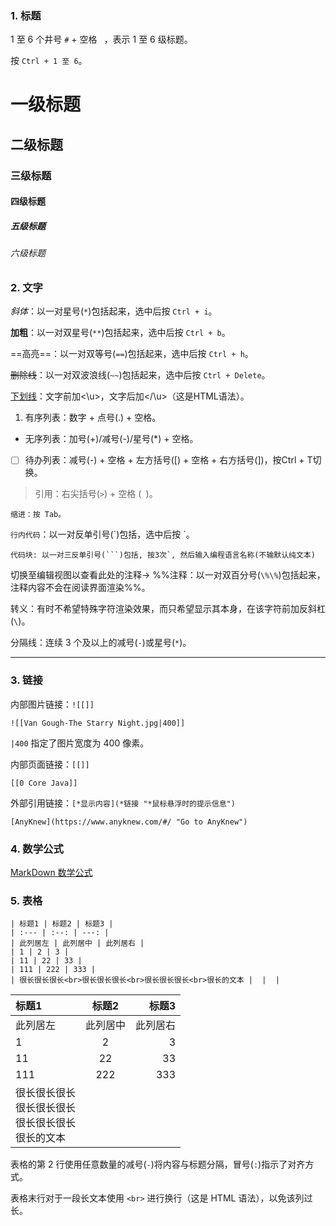 ### 1. 标题

1 至 6 个井号 `#` + 空格 ` `，表示 1 至 6 级标题。

按 `Ctrl + 1 至 6`。

# 一级标题

## 二级标题

### 三级标题

#### 四级标题

##### 五级标题

###### 六级标题

### 2. 文字

*斜体*：以一对星号(`*`)包括起来，选中后按 `Ctrl + i`。

**加粗**：以一对双星号(`**`)包括起来，选中后按 `Ctrl + b`。

==高亮==：以一对双等号(`==`)包括起来，选中后按 `Ctrl + h`。

~~删除线~~：以一对双波浪线(`~~`)包括起来，选中后按 `Ctrl + Delete`。

<u>下划线</u>：文字前加<\u>，文字后加<\/\u>（这是HTML语法）。

1. 有序列表：数字 + 点号(.) + 空格。

- 无序列表：加号(+)/减号(-)/星号(\*) + 空格。

- [ ] 待办列表：减号(-) + 空格 + 左方括号(\[) + 空格 + 右方括号(\])，按Ctrl + T切换。

> 引用：右尖括号(`>`) + 空格 (` `)。

	缩进：按 Tab。

`行内代码`：以一对反单引号(\`)包括，选中后按 \`。

```text
代码块: 以一对三反单引号(```)包括, 按3次`, 然后输入编程语言名称(不输默认纯文本)
```

切换至编辑视图以查看此处的注释-> %%注释：以一对双百分号(`\%\%`)包括起来，注释内容不会在阅读界面渲染%%。

转义：有时不希望特殊字符渲染效果，而只希望显示其本身，在该字符前加反斜杠(`\`)。

分隔线：连续 3 个及以上的减号(`-`)或星号(`*`)。

---

### 3. 链接

内部图片链接：`![[]]`

```
![[Van Gough-The Starry Night.jpg|400]]
```

`|400` 指定了图片宽度为 400 像素。

内部页面链接：`[[]]`

```
[[0 Core Java]]
```

外部引用链接：`[*显示内容](*链接 "*鼠标悬浮时的提示信息")`

```
[AnyKnew](https://www.anyknew.com/#/ "Go to AnyKnew")
```

### 4. 数学公式

[MarkDown 数学公式](http://home.ustc.edu.cn/~zzx2002/new/2021/08/04/mathjax/)

### 5. 表格

```text
| 标题1 | 标题2 | 标题3 |
| :--- | :--: | ---: |
| 此列居左 | 此列居中 | 此列居右 |
| 1 | 2 | 3 |
| 11 | 22 | 33 |
| 111 | 222 | 333 |
| 很长很长很长<br>很长很长很长<br>很长很长很长<br>很长的文本 |  |  |
```

| 标题1 | 标题2 | 标题3 |
| :--- | :--: | ---: |
| 此列居左 | 此列居中 | 此列居右 |
| 1 | 2 | 3 |
| 11 | 22 | 33 |
| 111 | 222 | 333 |
| 很长很长很长<br>很长很长很长<br>很长很长很长<br>很长的文本 |  |  |

表格的第 2 行使用任意数量的减号(`-`)将内容与标题分隔，冒号(`:`)指示了对齐方式。

表格末行对于一段长文本使用 `<br>` 进行换行（这是 HTML 语法），以免该列过长。